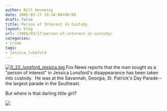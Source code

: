 ```yaml
---
author: Bill Hennessy
date: 2005-03-17 15:34:00+00:00
draft: false
title: Person of Interest in Custody
layout: blog
url: /2005/03/17/person-of-interest-in-custody/
categories:
- Crime
tags:
- jessica_lunsford
---
```


[![0_22_lunsford_jessica.jpg](https://hennessysview.com/wp-content/uploads/2007/08/0_22_lunsford_jessica.thumbnail.jpg)
](https://hennessysview.com/wp-content/uploads/2007/08/0_22_lunsford_jessica.jpg)Fox News reports that the man sought as a "person of interest" in Jessica Lunsford's disappearance has been taken into custody.  He was at the Savannah, Georgia, St. Patrick's Day Parade--the largest parade in the Southeast. 

But where is that darling little girl? 

![](https://blog.billhennessy.com/aggbug.aspx?PostID=1387)

